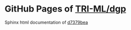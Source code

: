GitHub Pages of [TRI-ML/dgp](https://github.com/TRI-ML/dgp.git)
===
Sphinx html documentation of [d7379bea](https://github.com/TRI-ML/dgp/tree/d7379beafea61ea8670fac1b1293ed79968a6d64)
